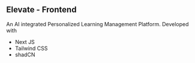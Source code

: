 ## Elevate - Frontend

An AI integrated Personalized Learning Management Platform. Developed with

- Next JS
- Tailwind CSS
- shadCN

